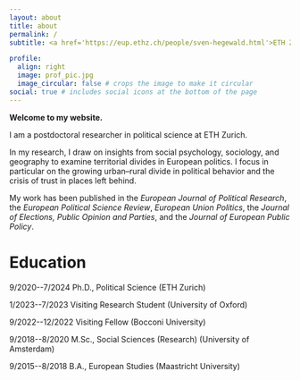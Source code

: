 ```yaml
---
layout: about
title: about
permalink: /
subtitle: <a href='https://eup.ethz.ch/people/sven-hegewald.html'>ETH Zurich</a> 

profile:
  align: right
  image: prof_pic.jpg
  image_circular: false # crops the image to make it circular
social: true # includes social icons at the bottom of the page
---
```

**Welcome to my website.**

I am a postdoctoral researcher in political science at ETH Zurich. 

In my research, I draw on insights from social psychology, sociology, and geography to examine territorial divides in European politics. I focus in particular on the growing urban–rural divide in political behavior and the crisis of trust in places left behind.

My work has been published in the *European Journal of Political Research*, the *European Political Science Review*, *European Union Politics*, the *Journal of Elections, Public Opinion and Parties*, and the *Journal of European Public Policy*. 

# Education
9/2020--7/2024  Ph.D., Political Science (ETH Zurich)

1/2023--7/2023  Visiting Research Student (University of Oxford)

9/2022--12/2022  Visiting Fellow (Bocconi University)

9/2018--8/2020  M.Sc., Social Sciences (Research) (University of Amsterdam)

9/2015--8/2018  B.A., European Studies (Maastricht University)


